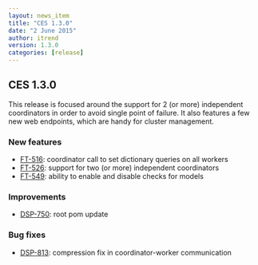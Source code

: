 ```yaml
---
layout: news_item
title: "CES 1.3.0"
date: "2 June 2015"
author: itrend
version: 1.3.0
categories: [release]
---
```


## CES 1.3.0

This release is focused around the support for 2 (or more) independent coordinators in order to avoid single point of failure. It also features a few new web endpoints, which are handy for cluster management.

### New features

* [FT-516](http://jira.ontotext.com/browse/FT-516): coordinator call to set dictionary queries on all workers
* [FT-526](http://jira.ontotext.com/browse/FT-526): support for two (or more) independent coordinators
* [FT-549](http://jira.ontotext.com/browse/FT-549): ability to enable and disable checks for models

### Improvements

* [DSP-750](http://jira.ontotext.com/browse/DSP-750): root pom update

### Bug fixes

* [DSP-813](http://jira.ontotext.com/browse/DSP-813): compression fix in coordinator-worker communication
